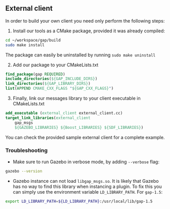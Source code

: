 ## External client

In order to build your own client you need only perform the following steps:

1. Install our tools as a CMake package, provided it was already compiled:
```bash
cd ~/workspace/gap/build
sudo make install
```
The package can easily be uninstalled by running `sudo make uninstall`

2. Add our package to your CMakeLists.txt

```CMake
find_package(gap REQUIRED)
include_directories(${GAP_INCLUDE_DIRS})
link_directories(${GAP_LIBRARY_DIRS})
list(APPEND CMAKE_CXX_FLAGS "${GAP_CXX_FLAGS}")
```

3. Finally, link our messages library to your client executable in CMakeLists.txt

```CMake
add_executable (external_client external_client.cc)
target_link_libraries(external_client
    gap_msgs
    ${GAZEBO_LIBRARIES} ${Boost_LIBRARIES} ${SDF_LIBRARIES})
```

You can check the provided sample external client for a complete example.

### Troubleshooting

- Make sure to run Gazebo in verbose mode, by adding `--verbose` flag:
```bash
gazebo --version
```
- Gazebo instance can not load `libgap_msgs.so`. It is likely that Gazebo has no way to find this library when instancing a plugin. To fix this you can simply use the environment variable `LD_LIBRARY_PATH`. For `gap-1.5`:
```bash
export LD_LIBRARY_PATH=${LD_LIBRARY_PATH}:/usr/local/lib/gap-1.5
```